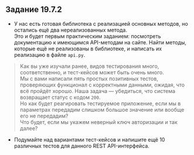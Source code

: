 ## Задание 19.7.2

* У нас есть готовая библиотека с реализацией основных методов, но остались ещё два нереализованных метода.</br> 
 Это и будет первым практическим заданием: посмотреть документацию к имеющимся API-методам на сайте. Найти методы, которые ещё не реализованы в библиотеке, и написать их реализацию в файле `api.py`.</br>

>Как вы уже изучали ранее, видов тестирования много, соответственно, и тест-кейсов может быть очень много.</br> 
>Мы с вами написали пять простых позитивных тестов, проверяющих функционал с корректными данными, ожидая, что всё пройдёт хорошо. Наша задача — убедиться, что система возвращает статус с кодом `200`.</br>
>Но как будет реагировать тестируемое приложение, если мы в параметрах передадим слишком большое значение или вообще его не передадим? </br>
>Что будет, если мы укажем неверный ключ авторизации и так далее?

* Подумайте над вариантами тест-кейсов и напишите ещё 10 различных тестов для данного REST API-интерфейса. 
